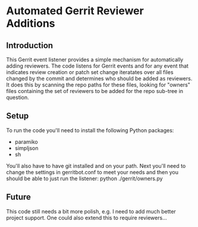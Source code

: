 Automated Gerrit Reviewer Additions
===================================

Introduction
------------
This Gerrit event listener provides a simple mechanism for automatically adding reviewers. The code listens for Gerrit
events and for any event that indicates review creation or patch set change iteratates over all files changed by the
commit and determines who should be added as reviewers. It does this by scanning the repo paths for these files, looking
for "owners" files containing the set of reviewers to be added for the repo sub-tree in question.

Setup
-----

To run the code you'll need to install the following Python packages:

* paramiko
* simpljson
* sh

You'll also have to have git installed and on your path. Next you'll need to change the settings in gerritbot.conf to meet
 your needs and then you should be able to just run the listener: python ./gerrit/owners.py

Future
------

This code still needs a bit more polish, e.g. I need to add much better project support. One could also extend this to
require reviewers...